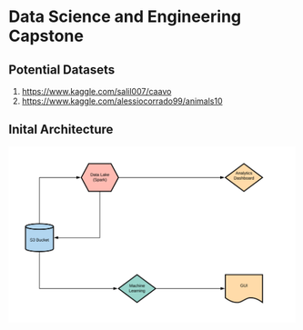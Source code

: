 # Data Science and Engineering Capstone

## Potential Datasets
1. https://www.kaggle.com/salil007/caavo
2. https://www.kaggle.com/alessiocorrado99/animals10

## Inital Architecture

![alt text](./Diagrams/Initial_Design.png)
